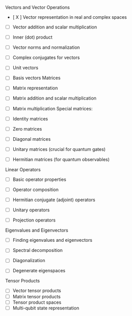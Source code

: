 Vectors and Vector Operations

- [ X ] Vector representation in real and complex spaces
- [ ] Vector addition and scalar multiplication
- [ ] Inner (dot) product
- [ ] Vector norms and normalization
- [ ] Complex conjugates for vectors
- [ ] Unit vectors
- [ ] Basis vectors
Matrices

- [ ] Matrix representation
- [ ] Matrix addition and scalar multiplication
- [ ] Matrix multiplication
Special matrices:

- [ ] Identity matrices
- [ ] Zero matrices
- [ ] Diagonal matrices
- [ ] Unitary matrices (crucial for quantum gates)
- [ ] Hermitian matrices (for quantum observables)

Linear Operators

- [ ] Basic operator properties
- [ ] Operator composition
- [ ] Hermitian conjugate (adjoint) operators
- [ ] Unitary operators
- [ ] Projection operators


Eigenvalues and Eigenvectors

- [ ] Finding eigenvalues and eigenvectors
- [ ] Spectral decomposition
- [ ] Diagonalization
- [ ] Degenerate eigenspaces


Tensor Products

- [ ] Vector tensor products
- [ ] Matrix tensor products
- [ ] Tensor product spaces
- [ ] Multi-qubit state representation
